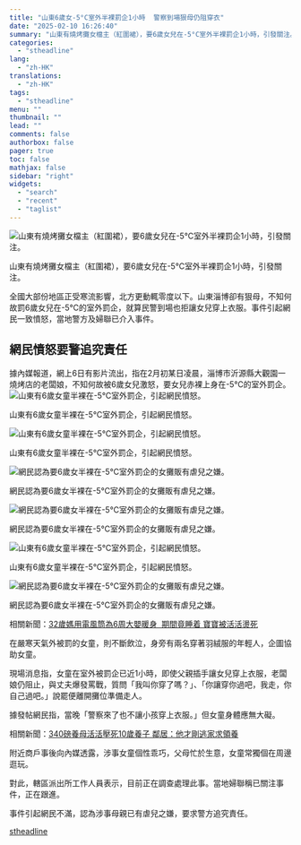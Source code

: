 ```yaml
---
title: "山東6歲女-5°C室外半裸罰企1小時  警察到場狠母仍阻穿衣"
date: "2025-02-10 16:26:40"
summary: "山東有燒烤攤女檔主（紅圍裙），要6歲女兒在-5°C室外半裸罰企1小時，引發關注。      ..."
categories:
  - "stheadline"
lang:
  - "zh-HK"
translations:
  - "zh-HK"
tags:
  - "stheadline"
menu: ""
thumbnail: ""
lead: ""
comments: false
authorbox: false
pager: true
toc: false
mathjax: false
sidebar: "right"
widgets:
  - "search"
  - "recent"
  - "taglist"
---
```


![山東有燒烤攤女檔主（紅圍裙），要6歲女兒在-5°C室外半裸罰企1小時，引發關注。](https://image.stheadline.com/f/680p0/0x0/100/none/cefa82987d4dd82225f84888851f9341/stheadline/inewsmedia/20250210/_2025021015555329727.jpg)

山東有燒烤攤女檔主（紅圍裙），要6歲女兒在-5°C室外半裸罰企1小時，引發關注。




全國大部份地區正受寒流影響，北方更動輒零度以下。山東淄博卻有狠母，不知何故罰6歲女兒在-5°C的室外罰企，就算民警到場也拒讓女兒穿上衣服。事件引起網民一致憤怒，當地警方及婦聯已介入事件。

網民憤怒要警追究責任
----------

據內媒報道，網上6日有影片流出，指在2月初某日凌晨，淄博市沂源縣大觀園一燒烤店的老闆娘，不知何故被6歲女兒激怒，要女兒赤裸上身在-5°C的室外罰企。
 ![山東有6歲女童半裸在-5°C室外罰企，引起網民憤怒。](https://image.hkhl.hk/f/1024p0/0x0/100/none/e7ff63390844772c5c520ada3b1fc456/2025-02/001_5.JPG)


山東有6歲女童半裸在-5°C室外罰企，引起網民憤怒。



 ![山東有6歲女童半裸在-5°C室外罰企，引起網民憤怒。](https://image.hkhl.hk/f/1024p0/0x0/100/none/ae8358106870b3a8c3a29d6611265b59/2025-02/15453.JPG)


山東有6歲女童半裸在-5°C室外罰企，引起網民憤怒。



 ![網民認為要6歲女半裸在-5°C室外罰企的女攤販有虐兒之嫌。](https://image.hkhl.hk/f/1024p0/0x0/100/none/a328f22df70d8b6ebb6690d65c35ac26/2025-02/5165656.JPG)


網民認為要6歲女半裸在-5°C室外罰企的女攤販有虐兒之嫌。



 ![網民認為要6歲女半裸在-5°C室外罰企的女攤販有虐兒之嫌。](https://image.hkhl.hk/f/1024p0/0x0/100/none/9e7671df1217325375076e8905678477/2025-02/45456645.JPG)


網民認為要6歲女半裸在-5°C室外罰企的女攤販有虐兒之嫌。



 ![山東有6歲女童半裸在-5°C室外罰企，引起網民憤怒。](https://image.hkhl.hk/f/1024p0/0x0/100/none/fd55b2242c195aceeb2793c6d3b6729f/2025-02/45545656.JPG)


山東有6歲女童半裸在-5°C室外罰企，引起網民憤怒。



 ![網民認為要6歲女半裸在-5°C室外罰企的女攤販有虐兒之嫌。](https://image.hkhl.hk/f/1024p0/0x0/100/none/6722c6371f25c76f5dca3d43f948a32c/2025-02/46558665_.JPG)


網民認為要6歲女半裸在-5°C室外罰企的女攤販有虐兒之嫌。




相關新聞：[32歲媽用電風筒為6周大嬰暖身  期間竟睡着 寶寶被活活燙死](https://www.stheadline.com/realtime-world/3425751/32%E6%AD%B2%E5%AA%BD%E7%94%A8%E9%9B%BB%E9%A2%A8%E7%AD%92%E7%82%BA6%E5%91%A8%E5%A4%A7%E5%AC%B0%E6%9A%96%E8%BA%AB-%E6%9C%9F%E9%96%93%E7%AB%9F%E7%9D%A1%E7%9D%80-%E5%AF%B6%E5%AF%B6%E8%A2%AB%E6%B4%BB%E6%B4%BB%E7%87%99%E6%AD%BB)

在嚴寒天氣外被罰的女童，則不斷飲泣，身旁有兩名穿著羽絨服的年輕人，企圖協助女童。

現場消息指，女童在室外被罰企已近1小時，即使父親插手讓女兒穿上衣服，老闆娘仍阻止，與丈夫爆發罵戰，質問「我叫你穿了嗎？」、「你讓穿你過吧，我走，你自己過吧。」說罷便離開攤位準備走人。

據發帖網民指，當晚「警察來了也不讓小孩穿上衣服。」但女童身體應無大礙。  

  

相關新聞：[340磅養母活活壓死10歲養子 鄰居：他才剛逃家求領養](https://www.stheadline.com/realtime-world/3364797/340%E7%A3%85%E9%A4%8A%E6%AF%8D%E6%B4%BB%E6%B4%BB%E5%A3%93%E6%AD%BB10%E6%AD%B2%E9%A4%8A%E5%AD%90-%E9%84%B0%E5%B1%85%E4%BB%96%E6%89%8D%E5%89%9B%E9%80%83%E5%AE%B6%E6%B1%82%E9%A0%98%E9%A4%8A)

附近商戶事後向內媒透露，涉事女童個性乖巧，父母忙於生意，女童常獨個在周邊逛玩。

對此，轄區派出所工作人員表示，目前正在調查處理此事。當地婦聯稱已關注事件，正在跟進。

事件引起網民不滿，認為涉事母親已有虐兒之嫌，要求警方追究責任。

[stheadline](https://std.stheadline.com/realtime/article/2051888/即時-中國-山東6歲女-5°C室外半裸罰企1小時-警察到場狠母仍阻穿衣)
